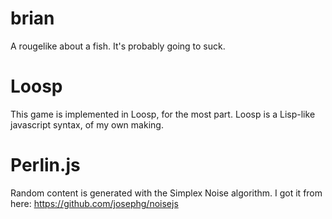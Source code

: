brian
=====

A rougelike about a fish. It's probably going to suck.

Loosp
=====

This game is implemented in Loosp, for the most part. Loosp is a Lisp-like javascript syntax, of my own making.

Perlin.js
=========
Random content is generated with the Simplex Noise algorithm. I got it from here:
https://github.com/josephg/noisejs